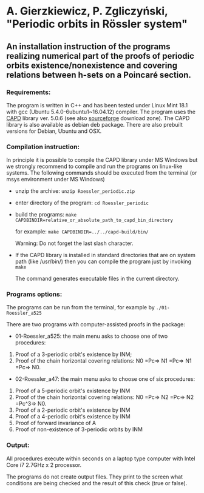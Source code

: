 # A. Gierzkiewicz, P. Zgliczyński, "Periodic orbits in Rössler system"

## An installation instruction of the programs realizing numerical part of the proofs of periodic orbits existence/nonexistence and covering relations between h-sets on a Poincaré section.

### Requirements:
The program is written in C++ and has been tested under Linux Mint 18.1 with gcc (Ubuntu 5.4.0-6ubuntu1~16.04.12) compiler. The program uses the [CAPD](http://capd.ii.uj.edu.pl/) library ver. 5.0.6 (see also [sourceforge](https://sourceforge.net/projects/capd/files/) download zone). The CAPD library is also available as debian deb package. There are also prebuilt versions for Debian, Ubuntu and OSX.

### Compilation instruction:
In principle it is possible to compile the CAPD library under MS Windows but we strongly recommend to compile and run the programs on linux-like systems. The following commands should be executed from the terminal (or msys environment under MS Windows)

- unzip the archive: ```unzip Roessler_periodic.zip```
- enter directory of the program: ```cd Roessler_periodic```
- build the programs: ```make CAPDBINDIR=relative_or_absolute_path_to_capd_bin_directory```

    for example: ```make CAPDBINDIR=../../capd-build/bin/```
    
    Warning: Do not forget the last slash character.
- If the CAPD library is installed in standard directories that are on system path (like /usr/bin/) then you can compile the program just by invoking ```make```
    
    The command generates executable files in the current directory.

### Programs options:

The programs can be run from the terminal, for example by ```./01-Roessler_a525```

There are two programs with computer-assisted proofs in the package:

- 01-Roessler_a525: the main menu asks to choose one of two procedures:
1. Proof of a 3-periodic orbit's existence by INM;
2. Proof of the chain horizontal covering relations:
        N0 =Pc⇒ N1 =Pc⇒ N1 =Pc⇒ N0. 
- 02-Roessler_a47: the main menu asks to choose one of six procedures:
1. Proof of a 5-periodic orbit's existence by INM
2. Proof of the chain horizontal covering relations:
        N0 =Pc⇒ N2 =Pc⇒ N2 =Pc^3⇒ N0.
3. Proof of a 2-periodic orbit's existence by INM
4. Proof of a 4-periodic orbit's existence by INM
5. Proof of forward invariance of A
6. Proof of non-existence of 3-periodic orbits by INM 

### Output:

All procedures execute within seconds on a laptop type computer with Intel Core i7 2.7GHz x 2 processor.

The programs do not create output files. They print to the screen what conditions are being checked and the result of this check (true or false). 
